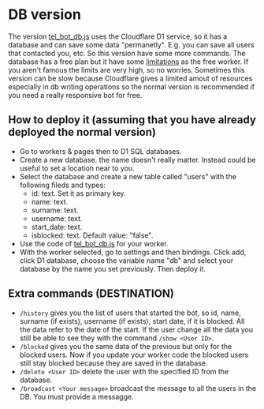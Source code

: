# DB version
The version [tel_bot_db.js](./tel_bot_db.js) uses the Cloudflare D1 service, so it has a database and can save some data "permanetly". E.g. you can save all users that contacted you, etc. So this version have some more commands. The database has a free plan but it have some [limitations](https://developers.cloudflare.com/d1/platform/limits/) as the free worker. If you aren't famous the limits are very high, so no worries. Sometimes this version can be slow because Cloudflare gives a limited amout of resources especially in db writing operations so the normal version is recommended if you need a really responsive bot for free.

## How to deploy it (assuming that you have already deployed the normal version)
- Go to workers & pages then to D1 SQL databases.
- Create a new database. the name doesn't really matter. Instead could be useful to set a location near to you.
- Select the database and create a new table called "users" with the following fileds and types:
    - id: text. Set it as primary key.
    - name: text.
    - surname: text.
    - username: text.
    - start_date: text.
    - isblocked: text. Default value: "false".
- Use the code of [tel_bot_db.js](./tel_bot_db.js) for your worker.
- With the worker selected, go to settings and then bindings. Click add, click D1 database, choose the variable name "db" and select your database by the name you set previously. Then deploy it.

## Extra commands (DESTINATION)
- `/history` gives you the list of users that started the bot, so id, name, surname (if exists), username (if exists), start date, if it is blocked. All the data refer to the date of the start. If the user change all the data you still be able to see they with the command `/show <User ID>`.
- `/blocked` gives you the same data of the previous but only for the blocked users. Now if you update your worker code the blocked users still stay blocked because they are saved in the database.
- `/delete <User ID>` delete the user with the specified ID from the database.
- `/broadcast <Your message>` broadcast the message to all the users in the DB. You must provide a messagge.
